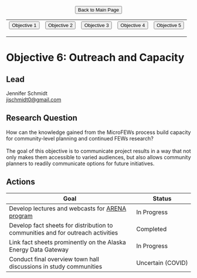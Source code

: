 <form action="https://mjc55.github.io/MicroFEWs_Legacy/" align="center" style="bold">
<input type="submit" value="Back to Main Page" />
</form>


<p align="center" text-align="center"><table style="border-collapse: collapse; border: none;">
  <tr width="100%" style="border: none;">
    <th style="border: none;"> <form action="https://mjc55.github.io/MicroFEWs_Legacy/Objectives/Objective_1" align="left"><input type="submit" value="Objective 1" /></form> </th>
    <th style="border: none;"> <form action="https://mjc55.github.io/MicroFEWs_Legacy/Objectives/Objective_2" align="center"><input type="submit" value="Objective 2" /></form>  </th>
    <th style="border: none;"> <form action="https://mjc55.github.io/MicroFEWs_Legacy/Objectives/Objective_3" align="left"><input type="submit" value="Objective 3" /></form> </th>
    <th style="border: none;"> <form action="https://mjc55.github.io/MicroFEWs_Legacy/Objectives/Objective_4" align="left"><input type="submit" value="Objective 4" /></form> </th>
    <th style="border: none;"> <form action="https://mjc55.github.io/MicroFEWs_Legacy/Objectives/Objective_5" align="left"><input type="submit" value="Objective 5" /></form> </th>
  </tr>
</table></p>



# Objective 6: Outreach and Capacity

## Lead
Jennifer Schmidt <br/>
jischmidt0@gmail.com

## Research Question
<div style="text-align: justify"> 
How can the knowledge gained from the MicroFEWs process build capacity for community-level planning and continued FEWs research?
  <br> <br>
The goal of this objective is to communicate project results in a way that not only makes them accessible to varied audiences, but also allows community planners 
  to readily communicate options for future initiatives.
</div>
 

 
## Actions
 
<div style="text-align: justify"> 
</div>

| Goal  | Status  |
|---   |---  |
| Develop lectures and webcasts for [ARENA program](https://arena.alaska.edu/)	| In&nbsp;Progress |
| Develop fact sheets for distribution to communities and for outreach activities	| Completed |
| Link fact sheets prominently on the Alaska Energy Data Gateway	| In&nbsp;Progress |
| Conduct final overview town hall discussions in study communities	| Uncertain&nbsp;(COVID) |
